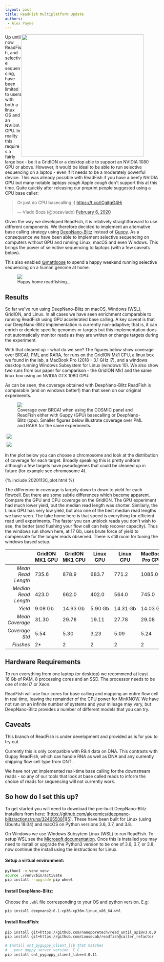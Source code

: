 ```yaml
---
layout: post
title: ReadFish Multiplatform Update
authors: 
 - Alex Payne
---
```


<div style="width: 450px; float: right;">
  <img src="/img/readfish_logo.jpg" width="400px">
</div>

Up until now ReadFish, and selective sequencing, have been limited to users 
with both a linux OS and an NVIDIA GPU. In reality this requires a fairly 
large box - be it a GridION or a desktop able to support an NVIDIA 1080 GPU 
or above.
However, it would be ideal to be able to run selective sequencing on a laptop - 
even if it needs to be a moderately powerful device. This was already possible 
with ReadFish if you have a beefy NVIDIA GPU but many notable laptops *cough* 
Apple *cough* don't support this at this time.
Quite quickly after releasing our preprint people suggested using a CPU base 
caller:

<blockquote class="twitter-tweet" data-conversation="none" data-dnt="true"><p lang="en" dir="ltr">Or just do CPU basecalling ;) <a href="https://t.co/ICgitgG4Hj">https://t.co/ICgitgG4Hj</a></p>&mdash; Vlado Boza (@bozavlado) <a href="https://twitter.com/bozavlado/status/1225478731197812737?ref_src=twsrc%5Etfw">February 6, 2020</a></blockquote> <script async src="https://platform.twitter.com/widgets.js" charset="utf-8"></script>

Given the way we developed ReadFish, it is relatively straightforward to use 
different components. We therefore decided to implement an alternative base 
calling strategy using [DeepNano-Blitz][1] instead of [Guppy][2]. As a 
consequence we have been able to implement selective sequencing on computers 
without GPU and running Linux, macOS and even Windows. This brings the power of 
selective sequencing to laptops (with a few caveats below).

This also enabled [@mattloose][3] to spend a happy weekend running selective 
sequencing on a human genome at home. 

<figure>
  <img src="/img/homeseq.png">
  <figcaption>Happy home readfishing...</figcaption>
</figure>

## Results

So far we've run using DeepNano-Blitz on macOS, Windows (WSL), GridION, and 
Linux. In all cases we have seen enrichment comparable to running ReadFish 
using GPU accelerated base calling. A key caveat is that our DeepNano-Blitz 
implementation is currently non-adaptive; that is, it can enrich or deplete 
specific genomes or targets but this implementation does not automatically 
monitor reads as they are written or change targets during the experiment.

With that cleared up - what do we see? 
The figures below show coverage over BRCA1, PML and RARA, for runs on the 
GridION Mk1 CPU, a linux box we found in the lab, a MacBook Pro (2018 - 3.1 
GHz i7), and a windows desktop running Windows Subsystem for Linux (windows 10).
We also show two runs from our paper for comparison - the GridION Mk1 and the 
same linux box using an NVIDIA GTX 1080 GPU.

As can be seen, the coverage obtained with DeepNano-Blitz ReadFish is 
comparable (and on windows better!) than that seen on our original experiments.

<figure>
  <a href="/img/BRCA1.png"><img src="/img/BRCA1.png"></a>
  <figcaption>
    Coverage over BRCA1 when using the COSMIC panel and ReadFish either with 
    Guppy (GPU) basecalling or DeepNano-Blitz (cpu). Smaller figures below 
    illustrate coverage over PML and RARA for the same experiments.
  </figcaption>
</figure>

<style>
/* Three image containers (use 25% for four, and 50% for two, etc) */
.column {
  float: left;
  width: 50%;
  padding: 5px;
}

/* Clear floats after image containers */
.row::after {
  content: "";
  clear: both;
  display: table;
}
</style>

<div class="row">
  <div class="column">
    <a href="/img/PML.png"><img src="/img/PML.png"></a>
  </div>
  <div class="column">
    <a href="/img/RARA.png"><img src="/img/RARA.png"></a>
  </div>
</div>

In the plot below you can choose a chromosome and look at the distribution of 
coverage for each target. Broadly speaking this is pretty uniform although a 
few targets have pseudogenes that could be cleaned up in future (for example 
see chromosome 4).

{% include 20201130_plot.html %}

The difference in coverage is largely down to down to yield for each flowcell. 
But there are some subtle differences which become apparent. Compare the GPU 
and CPU coverage on the GridION. The GPU experiment had much lower yield, but 
the median read length was shorter. Similarly, the Linux GPU has very low yield, 
but also one of the best median read lengths we have seen. The take home here 
is that speed is everything for efficient read until experiments. The faster 
you can unblock reads you don't wish to see, the better (and flushing your 
flow cell can help recover capacity). Thus the windows run shown here, at 
17&nbsp;Gb, uses brute force of yield to compensate for the longer reads 
observed. There is still room for tuning the windows based setup. 


|                      | GridION MK1&nbsp;GPU | GridION MK1&nbsp;CPU | Linux GPU    | Linux CPU     | MacBook Pro&nbsp;CPU | Windows CPU   |
|---------------------:|----------------------|----------------------|--------------|---------------|----------------------|---------------|
| *Mean Read Length*   | 735.6                | 878.9                | 683.7        | 771.2         | 1085.0               | 1146.9        |
| *Median Read Length* | 423.0                | 662.0                | 402.0        | 564.0         | 745.0                | 823.0         |
| *Yield*              | 9.08&nbsp;Gb         | 14.93&nbsp;Gb        | 5.90&nbsp;Gb | 14.31&nbsp;Gb | 14.03&nbsp;Gb        | 17.27&nbsp;Gb |
| *Mean Coverage*      | 31.30                | 29.78                | 19.11        | 27.78         | 29.08                | 34.47         |
| *Coverage Std*       | 5.54                 | 5.30                 | 3.23         | 5.09          | 5.24                 | 6.62          |
| *Flushes*            | 2\*                  | 2                    | 2            | 2             | 2                    | 3             |


## Hardware Requirements

To run everything from one laptop (or desktop) we recommend at least 16&nbsp;Gb 
of RAM, 8 processing cores and an SSD. The processor needs to be one of intel 
i7 or Xeon. 

ReadFish will use four cores for base calling and mapping an entire flow cell 
in real time, leaving the remainder of the CPU power for MinKNOW. We have not 
run on an infinite number of systems and your mileage may vary, but 
DeepNano-Blitz provides a number of different models that you can try.

## Caveats

This branch of ReadFish is under development and  provided as is for you to try 
out. 

Currently this is only compatible with R9.4 data on DNA. This contrasts with 
Guppy ReadFish, which can handle RNA as well as DNA and any currently shipping 
flow cell type from ONT.

We have not yet implemented real-time base calling for the downstream reads - 
so any of our tools that look at base called reads to inform the choice of 
reads for sequencing will not currently work.
 
## So how do I set this up?

To get started you will need to download the pre-built DeepNano-Blitz 
installers from here: [https://github.com/alexomics/deepnano-blitz/actions/runs/324655081][5].
These have been built for Linux (using Ubuntu 18.04) and macOS on Python 
versions 3.6, 3.7, and 3.8.

On Windows we use Windows Subsytem Linux (WSL) to run ReadFish. 
To setup WSL see the [Microsoft documentation][4]. Once this is 
installed you may need to install or upgrade the Python3 version 
to be one of 3.6, 3.7, or 3.8; now continue the install using the 
instructions for Linux.

#### Setup a virtual environment:

```bash
python3 -m venv venv
source ./venv/bin/activate
pip install --upgrade pip wheel
```

#### Install DeepNano-Blitz:

Choose the `.whl` file corresponding to your OS and python version. E.g:

```bash
pip install deepnano2-0.1-cp36-cp36m-linux_x86_64.whl
```

#### Install ReadFish:

```bash
pip install git+https://github.com/nanoporetech/read_until_api@v3.0.0
pip install git+https://github.com/LooseLab/readfish@caller_refactor

# Install ont_pyguppy_client_lib that matches 
#   your guppy server version. E.G.
pip install ont_pyguppy_client_lib==4.0.11
```

[1]: https://academic.oup.com/bioinformatics/article/36/14/4191/5831289
[2]: https://www.nanoporetech.com
[3]: https://twitter.com/mattloose
[4]: https://docs.microsoft.com/en-us/windows/wsl/install-win10
[5]: https://github.com/alexomics/deepnano-blitz/actions/runs/324655081

